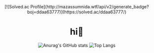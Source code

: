 <div align="center">
[![Solved.ac Profile](http://mazassumnida.wtf/api/v2/generate_badge?boj=ddaa63777)](https://solved.ac/ddaa63777/)

# hi👋 

![Anurag's GitHub stats](https://github-readme-stats.vercel.app/api?username=kimminji-1130&show_icons=true&theme=midnight-purple)
![Top Langs](https://github-readme-stats.vercel.app/api/top-langs/?username=kimminji-1130&layout=compact&theme=midnight-purple)

</div>
